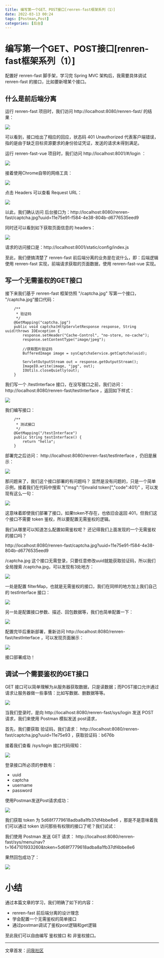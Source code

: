 ```yaml
---
title: 编写第一个GET、POST接口[renren-fast框架系列（1）]
date: 2022-03-13 00:24
tags: [Postman,Post]
categories: [后台]
---
```


# 编写第一个GET、POST接口[renren-fast框架系列（1）]

配置好 renren-fast 脚手架，学习完 Spring MVC 架构后，我需要具体调试 renren-fast 的接口，比如要新增某个接口。

## 什么是前后端分离

运行 renren-fast 项目时，我们访问 http://localhost:8080/renren-fast/ 的结果：

![](https://tva1.sinaimg.cn/large/e6c9d24egy1h07a28q6knj20b404ct8p.jpg)

可以看到，接口给出了相应的回应，状态码 401 Unauthorized 代表客户端错误，指的是由于缺乏目标资源要求的身份验证凭证，发送的请求未得到满足。

运行 renren-fast-vue 项目时，我们访问 http://localhost:8001/#/login ：

![](https://tva1.sinaimg.cn/large/e6c9d24egy1h07a4qnsr7j21100mztac.jpg)

接着使用Chrome自带的网络工具：

![](https://tva1.sinaimg.cn/large/e6c9d24egy1h07h9rbsh7j20k90h1q4a.jpg)

点击 Headers 可以查看 Request URL：

![](https://tva1.sinaimg.cn/large/e6c9d24egy1h07hb9tn9oj20rv0bugne.jpg)

以此，我们确认访问 后台接口为：http://localhost:8080/renren-fast/captcha.jpg?uuid=11e75e91-f584-4e38-804b-d6776535eed9

同时还可以看到如下获取页面信息的 headers：

![](https://tva1.sinaimg.cn/large/e6c9d24egy1h07hcj2wytj20kc04s0tb.jpg)

请求的访问接口是：http://localhost:8001/static/config/index.js

至此，我们便搞清楚了 renren-fast 前后端分离的业务是在说什么，即：后端逻辑使用 renren-fast 实现，前端请求获取的页面数据，使用 renren-fast-vue 实现。

## 写一个无需鉴权的GET接口

接下来我们基于 renren-fast 框架仿照 "/captcha.jpg" 写第一个接口， "/captcha.jpg"接口代码：

```
	/**
	 * 验证码
	 */
	@GetMapping("captcha.jpg")
	public void captcha(HttpServletResponse response, String uuid)throws IOException {
		response.setHeader("Cache-Control", "no-store, no-cache");
		response.setContentType("image/jpeg");

		//获取图片验证码
		BufferedImage image = sysCaptchaService.getCaptcha(uuid);

		ServletOutputStream out = response.getOutputStream();
		ImageIO.write(image, "jpg", out);
		IOUtils.closeQuietly(out);
	}
```

我们写一个 /testInterface 接口，在没写接口之前，我们访问： http://localhost:8080/renren-fast/testInterface ，返回如下样式：

![](https://tva1.sinaimg.cn/large/e6c9d24egy1h07i3ds89lj208b01ewea.jpg)

我们编写接口：

```
	/**
	 * 测试接口
	 */
	@GetMapping("/testInterface")
	public String testInterface() {
		return "hello";
	}
```

部署完之后访问： http://localhost:8080/renren-fast/testInterface ，仍旧是展示：

![](https://tva1.sinaimg.cn/large/e6c9d24egy1h07i3ds89lj208b01ewea.jpg)

那问题来了，我们这个接口部署的有问题吗？ 显然是没有问题的，只是一个简单示例，接着我们在代码中搜索 "{"msg":"![invalid token]","code":401}" ，可以发现有这么一句：

![](https://tva1.sinaimg.cn/large/e6c9d24egy1h07i6ed1mwj20pp0e40ua.jpg)

这意味着即使我们部署了接口，如果token不存在，也依旧会返回 401，但我们这个接口不需要 token 鉴权，所以要配置无需鉴权的逻辑。

我们从哪里可以知道怎么配置如需鉴权呢？ 还记得我们上面发现的一个无需鉴权的接口吗？ 

http://localhost:8080/renren-fast/captcha.jpg?uuid=11e75e91-f584-4e38-804b-d6776535eed9

/captcha.jpg 这个接口无需登录，只要任意修改uuid就能获取验证码，所以我们全局搜索 /captcha.jpg，可以发现有3处地方：

![](https://tva1.sinaimg.cn/large/e6c9d24egy1h07ichmbctj209u058mx8.jpg)

一处是配置 filterMap，也就是无需鉴权的接口，我们在同样的地方加上我们自己的 testInterface 接口：

![](https://tva1.sinaimg.cn/large/e6c9d24egy1h07idjjr6fj20kk0df3zv.jpg)

另一处是配置接口参数、描述、回包数据等，我们也简单配置一下：

![](https://tva1.sinaimg.cn/large/e6c9d24egy1h07iekl4m5j20kw0gygmn.jpg)

配置完毕后重新部署，重新访问 http://localhost:8080/renren-fast/testInterface  ，可以发现页面展示：

![](https://tva1.sinaimg.cn/large/e6c9d24egy1h07if59wu8j20c004fmx6.jpg)

接口部署成功！

## 调试一个需要鉴权的GET接口

GET 接口可以简单理解为从服务器获取数据，只是读数据；而POST接口允许通过请求让服务器做一些事情：比如写数据、删数据等等。

![](https://tva1.sinaimg.cn/large/e6c9d24egy1h07irquivvj20p80bf0ua.jpg)

当我们登录时，是向 http://localhost:8080/renren-fast/sys/login 发送 POST 请求，我们来使用 Postman 模拟发送 post请求，

首先，我们要获取 验证码，我们请求： http://localhost:8080/renren-fast/captcha.jpg?uuid=11e75e93 ，获取验证码：b676b

接着我们查看 /sys/login 接口代码得知：

![](https://tva1.sinaimg.cn/large/e6c9d24egy1h07ix2itkcj20q50gxjsn.jpg)

登录接口所必须的参数有：
- uuid
- captcha
- username
- password

使用Postman发送Post请求成功：

![](https://tva1.sinaimg.cn/large/e6c9d24egy1h07jzuhucqj21ab0u0q6m.jpg)

我们获取 token 为 5d68f7779618adba8a1fb37df4bbe8e6 ，那是不是意味着我们可以通过 token 访问那些有权限的接口了呢？我们试试：

我们使用 Postman 发送 GET 请求： http://localhost:8080/renren-fast/sys/menu/nav?t=1647101933260&token=5d68f7779618adba8a1fb37df4bbe8e6

果然回包成功了：

![](https://tva1.sinaimg.cn/large/e6c9d24egy1h07k5ub4pgj213w0u00vv.jpg)

# 小结

通过本篇文章的学习，我们明确了如下的内容：
- renren-fast 前后端分离的设计理念
- 学会配置一个无需鉴权的简单接口
- 通过postman调试了鉴权post逻辑和get逻辑

至此我们可以自由编写 鉴权接口 和 非鉴权接口。

-----------------
文章首发：[问我社区](http://www.wenwoha.com/)